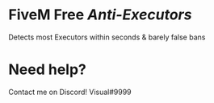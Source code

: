 # FiveM Free *Anti-Executors*
Detects most Executors within seconds & barely false bans

# Need help?
Contact me on Discord! Visual#9999
